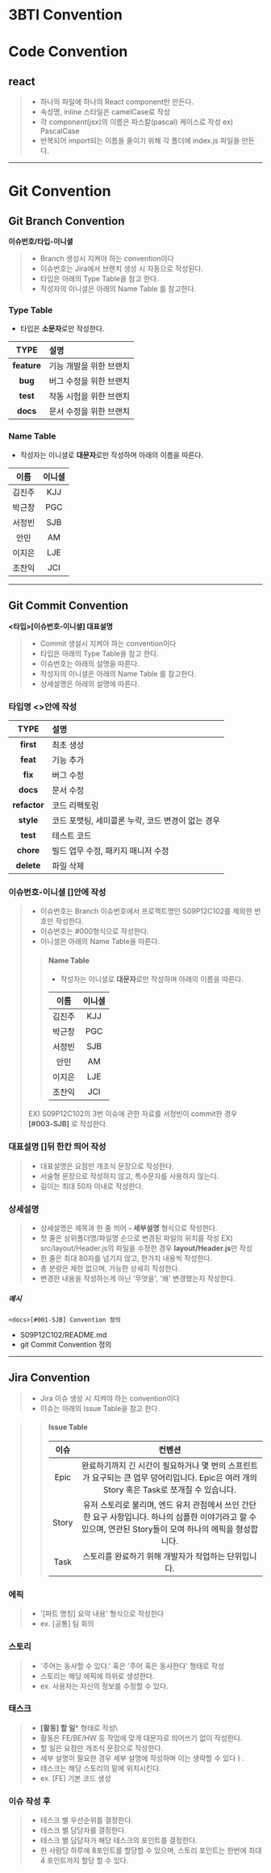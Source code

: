 # 3BTI Convention

# Code Convention
## react
> - 하나의 파일에 하나의 React component만 만든다.
> - 속성명, inline 스타일은 camelCase로 작성
> - 각 component(jsx)의 이름은 파스칼(pascal) 케이스로 작성 ex) PascalCase
> - 반복되어 import되는 이름을 줄이기 위해 각 폴더에 index.js 파일을 만든다.

---

# Git Convention


## Git Branch Convention

**이슈번호/타입-이니셜**

> - Branch 생성시 지켜야 하는 convention이다 
> - 이슈번호는 Jira에서 브랜치 생성 시 자동으로 작성된다.  
> - 타입은 아래의 Type Table을 참고 한다.  
> - 작성자의 이니셜은 아래의 Name Table 를 참고한다.


### Type Table
- 타입은 **소문자**로만 작성한다.

**TYPE**|설명
:---:|:---
**feature**|기능 개발을 위한 브랜치
**bug**|버그 수정을 위한 브랜치
**test**|작동 시험을 위한 브랜치
**docs**|문서 수정을 위한 브랜치


### Name Table
- 작성자는 이니셜로 **대문자**로만 작성하며 아래의 이름을 따른다.

이름|이니셜
:--:|:--:
김진주|KJJ
박근창|PGC
서정빈|SJB
안민|AM
이지은|LJE
조찬익|JCI

---   

## Git Commit Convention

**<타입>[이슈번호-이니셜] 대표설명**

> - Commit 생설시 지켜야 하는 convention이다 
> - 타입은 아래의 Type Table을 참고 한다.  
> - 이슈번호는 아래의 설명을 따른다.
> - 작성자의 이니셜은 아래의 Name Table 를 참고한다.
> - 상세설명은 아래의 설명에 따른다.


### 타입명 <>안에 작성
**TYPE**|설명
:---:|:---
**first**|최초 생성
**feat**|기능 추가
**fix**|버그 수정
**docs**|문서 수정
**refactor**|코드 리펙토링
**style**|코드 포맷팅, 세미콜론 누락, 코드 변경이 없는 경우
**test**|테스트 코드
**chore**|빌드 업무 수정, 패키지 매니저 수정
**delete**|파일 삭제


### 이슈번호-이니셜 []안에 작성
> - 이슈번호는 Branch 이슈번호에서 프로젝트명인 S09P12C102를 제외한 번호만 작성한다.
> - 이슈번호는 #000형식으로 작성한다.
> - 이니셜은 아래의 Name Table을 따른다.
>> #### Name Table
>> - 작성자는 이니셜로 **대문자**로만 작성하며 아래의 이름을 따른다.
>>
>> 이름|이니셜
>> :--:|:--:
>> 김진주|KJJ
>> 박근창|PGC
>> 서정빈|SJB
>> 안민|AM
>> 이지은|LJE
>> 조찬익|JCI
> EX) S09P12C102의 3번 이슈에 관한 자료를 서정빈이 commit한 경우 **[#003-SJB]** 로 작성한다.


### 대표설명 []뒤 한칸 띄어 작성
> - 대표설명은 요점만 개조식 문장으로 작성한다.
> - 서술형 문장으로 작성하지 않고, 특수문자를 사용하지 않는다.
> - 길이는 최대 50자 이내로 작성한다.


### 상세설명
> - 상세설명은 제목과 한 줄 띄어 **- 세부설명** 형식으로 작성한다.
> - 첫 줄은 상위폴더명/파일명 순으로 변경된 파일의 위치를 작성
> EX) src/layout/Header.js의 파일을 수정한 경우 **layout/Header.js**만 작성
> - 한 줄은 최대 80자를 넘기지 않고, 한가지 내용씩 작성한다.
> - 총 분량은 제한 없으며, 가능한 상세히 작성한다.
> - 변경한 내용을 작성하는게 아닌 '무엇을', '왜' 변경했는지 작성한다.


##### 예시
```<docs>[#001-SJB] Convention 정의```

- S09P12C102/README.md
- git Commit Convention 정의

---

## Jira Convention
> - Jira 이슈 생성 시 지켜야 하는 convention이다 
> - 이슈는 아래의 Issue Table을 참고 한다.

>> #### Issue Table
>>
>> 이슈|컨벤션
>> :--:|:--:
>> Epic|완료하기까지 긴 시간이 필요하거나 몇 번의 스프린트가 요구되는 큰 업무 덩어리입니다. Epic은 여러 개의 Story 혹은 Task로 쪼개질 수 있습니다.
>> Story|유저 스토리로 불리며, 엔드 유저 관점에서 쓰인 간단한 요구 사항입니다. 하나의 심플한 이야기라고 할 수 있으며, 연관된 Story들이 모여 하나의 에픽을 형성합니다.
>> Task|스토리를 완료하기 위해 개발자가 작업하는 단위입니다.

### 에픽
> - '[파트 명칭] 요약 내용' 형식으로 작성한다
> - ex. [공통] 팀 회의

### 스토리
> - '주어는 동사할 수 있다.' 혹은 '주어 혹은 동사한다' 형태로 작성
> - 스토리는 해당 에픽에 하위로 생성한다.
> - ex. 사용자는 자신의 정보를 수정할 수 있다.

### 태스크
> - **[활동] 할 일*** 형태로 작성\
> - 활동은 FE/BE/HW 등 작업에 맞게 대문자로 띄어쓰기 없이 작성한다.
> - 할 일은 요점만 개조식 문장으로 작성한다.
> - 세부 설명이 필요한 경우 세부 설명에 작성하며 이는 생략할 수 있다ㅏ.
> - 테스크는 해당 스토리의 밑에 위치시킨다.
> - ex. [FE] 기본 코드 생성 

### 이슈 작성 후
> - 테스크 별 우선순위를 결정한다.
> - 테스크 별 담당자를 결정한다.
> - 테스크 별 담당자가 해당 테스크의 포인트를 결정한다.
> - 한 사람당 하루에 8포인트를 할당할 수 있으며, 스토리 포인트는 한번에 최대 4 포인트까지 할당 할 수 있다.
